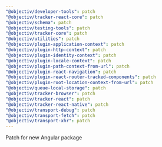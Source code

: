```yaml
---
"@objectiv/developer-tools": patch
"@objectiv/tracker-react-core": patch
"@objectiv/schema": patch
"@objectiv/testing-tools": patch
"@objectiv/tracker-core": patch
"@objectiv/utilities": patch
"@objectiv/plugin-application-context": patch
"@objectiv/plugin-http-context": patch
"@objectiv/plugin-identity-context": patch
"@objectiv/plugin-locale-context": patch
"@objectiv/plugin-path-context-from-url": patch
"@objectiv/plugin-react-navigation": patch
"@objectiv/plugin-react-router-tracked-components": patch
"@objectiv/plugin-root-location-context-from-url": patch
"@objectiv/queue-local-storage": patch
"@objectiv/tracker-browser": patch
"@objectiv/tracker-react": patch
"@objectiv/tracker-react-native": patch
"@objectiv/transport-debug": patch
"@objectiv/transport-fetch": patch
"@objectiv/transport-xhr": patch
---
```


Patch for new Angular package
